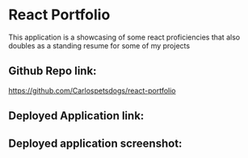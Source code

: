 # React Portfolio
This application is a showcasing of some react proficiencies that also doubles as a standing resume for some of my projects

## Github Repo link:
https://github.com/Carlospetsdogs/react-portfolio

## Deployed Application link:


## Deployed application screenshot:

